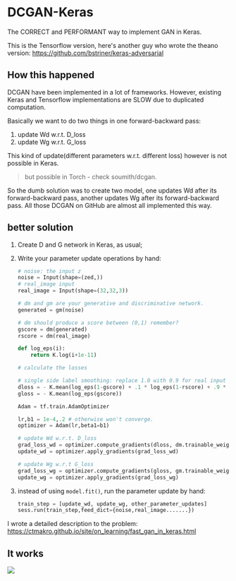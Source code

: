 # DCGAN-Keras
The CORRECT and PERFORMANT way to implement GAN in Keras.

This is the Tensorflow version, here's another guy who wrote the theano version: https://github.com/bstriner/keras-adversarial

## How this happened
DCGAN have been implemented in a lot of frameworks. However, existing Keras and Tensorflow implementations are SLOW due to duplicated computation.

Basically we want to do two things in one forward-backward pass:

1. update Wd w.r.t. D_loss
2. update Wg w.r.t. G_loss

This kind of update(different parameters w.r.t. different loss) however is not possible in Keras.

> but possible in Torch - check soumith/dcgan.

So the dumb solution was to create two model, one updates Wd after its forward-backward pass, another updates Wg after its forward-backward pass. All those DCGAN on GitHub are almost all implemented this way.

## better solution

1. Create D and G network in Keras, as usual;

2. Write your parameter update operations by hand:

    ```py
    # noise: the input z
    noise = Input(shape=(zed,))
    # real_image input
    real_image = Input(shape=(32,32,3))

    # dm and gm are your generative and discriminative network.
    generated = gm(noise)

    # dm should produce a score between (0,1) remember?
    gscore = dm(generated)
    rscore = dm(real_image)

    def log_eps(i):
        return K.log(i+1e-11)

    # calculate the losses

    # single side label smoothing: replace 1.0 with 0.9 for real input
    dloss = - K.mean(log_eps(1-gscore) + .1 * log_eps(1-rscore) + .9 * log_eps(rscore))
    gloss = - K.mean(log_eps(gscore))

    Adam = tf.train.AdamOptimizer

    lr,b1 = 1e-4,.2 # otherwise won't converge.
    optimizer = Adam(lr,beta1=b1)

    # update Wd w.r.t. D_loss
    grad_loss_wd = optimizer.compute_gradients(dloss, dm.trainable_weights)
    update_wd = optimizer.apply_gradients(grad_loss_wd)

    # update Wg w.r.t G_loss
    grad_loss_wg = optimizer.compute_gradients(gloss, gm.trainable_weights)
    update_wg = optimizer.apply_gradients(grad_loss_wg)

    ```

3. instead of using `model.fit()`, run the parameter update by hand:

    ```py
    train_step = [update_wd, update_wg, other_parameter_updates]
    sess.run(train_step,feed_dict={noise,real_image.......})
    ```

I wrote a detailed description to the problem: <https://ctmakro.github.io/site/on_learning/fast_gan_in_keras.html>

## It works

![](https://ctmakro.github.io/site/on_learning/gan_cifar_32.png)
